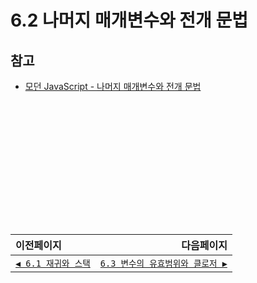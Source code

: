# 6.2 나머지 매개변수와 전개 문법   
## 참고   
- [모던 JavaScript - 나머지 매개변수와 전개 문법](https://ko.javascript.info/rest-parameters-spread)

　   
　   
　   
　   
　   
　   
---   
|이전페이지|다음페이지|
|:---|---:|
|[`◀ 6.1 재귀와 스택`](./6.1_recursion.md)|[`6.3 변수의 유효범위와 클로저 ▶`](./6.3_closure.md)|
